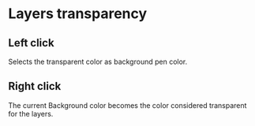 # Layers transparency #

## Left click ##

Selects the transparent color as background pen color.

## Right click ##

The current Background color becomes the color considered transparent for the layers.
